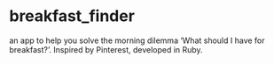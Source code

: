 # breakfast_finder
an app to help you solve the morning dilemma ‘What should I have for breakfast?’. Inspired by Pinterest, developed in Ruby.
